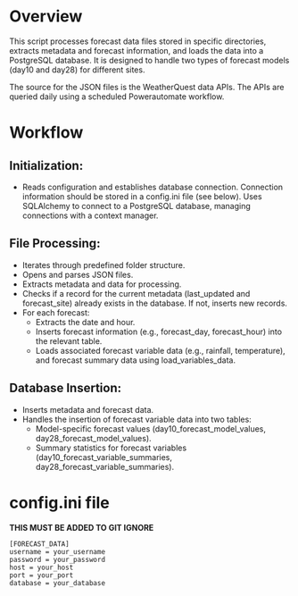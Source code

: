 # Overview
This script processes forecast data files stored in specific directories, extracts metadata and forecast information, and loads the data into a PostgreSQL database. It is designed to handle two types of forecast models (day10 and day28) for different sites.

The source for the JSON files is the WeatherQuest data APIs. The APIs are queried daily using a scheduled Powerautomate workflow.

# Workflow
## Initialization:
- Reads configuration and establishes database connection. Connection information should be stored in a config.ini file (see below). Uses SQLAlchemy to connect to a PostgreSQL database, managing connections with a context manager.

## File Processing:
- Iterates through predefined folder structure.
- Opens and parses JSON files.
- Extracts metadata and data for processing.
- Checks if a record for the current metadata (last_updated and forecast_site) already exists in the database. If not, inserts new records.
- For each forecast:
  - Extracts the date and hour.
  - Inserts forecast information (e.g., forecast_day, forecast_hour) into the relevant table.
  - Loads associated forecast variable data (e.g., rainfall, temperature), and forecast summary data using load_variables_data.

## Database Insertion:
- Inserts metadata and forecast data.
- Handles the insertion of forecast variable data into two tables:
  - Model-specific forecast values (day10_forecast_model_values, day28_forecast_model_values).
  - Summary statistics for forecast variables (day10_forecast_variable_summaries, day28_forecast_variable_summaries).

# config.ini file
**THIS MUST BE ADDED TO GIT IGNORE**
```
[FORECAST_DATA]
username = your_username
password = your_password
host = your_host
port = your_port
database = your_database
```
